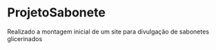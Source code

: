 # ProjetoSabonete
 Realizado a montagem inicial de um site para divulgação de sabonetes glicerinados
